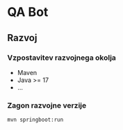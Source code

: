 # QA Bot

## Razvoj

### Vzpostavitev razvojnega okolja

- Maven
- Java >= 17
- ...

### Zagon razvojne verzije

```mvn springboot:run```